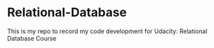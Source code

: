 # Relational-Database
This is my repo to record my code development for Udacity: Relational Database Course
